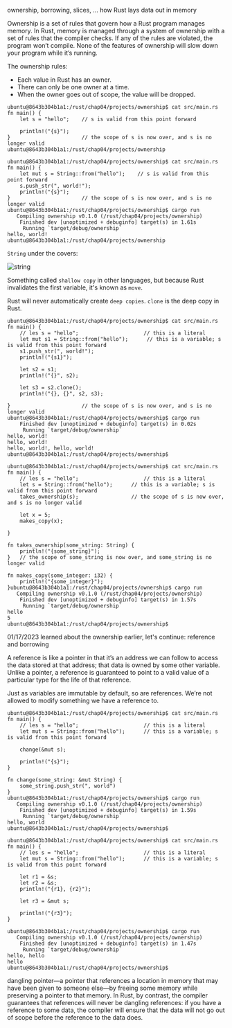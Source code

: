 ownership, borrowing, slices, ... how Rust lays data out in memory

Ownership is a set of rules that govern how a Rust program manages memory. In Rust, memory is managed through a system of ownership with a set of rules that the compiler checks. If any of the rules are violated, the program won’t compile. None of the features of ownership will slow down your program while it’s running.

The ownership rules:
* Each value in Rust has an owner.
* There can only be one owner at a time.
* When the owner goes out of scope, the value will be dropped.

```
ubuntu@8643b304b1a1:/rust/chap04/projects/ownership$ cat src/main.rs
fn main() {
    let s = "hello";    // s is valid from this point forward

    println!("{s}");
}                       // the scope of s is now over, and s is no longer valid
ubuntu@8643b304b1a1:/rust/chap04/projects/ownership

ubuntu@8643b304b1a1:/rust/chap04/projects/ownership$ cat src/main.rs
fn main() {
    let mut s = String::from("hello");    // s is valid from this point forward
    s.push_str(", world!");
    println!("{s}");
}                       // the scope of s is now over, and s is no longer valid
ubuntu@8643b304b1a1:/rust/chap04/projects/ownership$ cargo run
   Compiling ownership v0.1.0 (/rust/chap04/projects/ownership)
    Finished dev [unoptimized + debuginfo] target(s) in 1.61s
     Running `target/debug/ownership`
hello, world!
ubuntu@8643b304b1a1:/rust/chap04/projects/ownership
```

`String` under the covers:

![string](https://doc.rust-lang.org/book/img/trpl04-01.svg)

Something called `shallow copy` in other languages, but because Rust invalidates the first variable, it's known as `move`.

Rust will never automatically create `deep copies`. `clone` is the deep copy in Rust.

```
ubuntu@8643b304b1a1:/rust/chap04/projects/ownership$ cat src/main.rs
fn main() {
    // les s = "hello";                     // this is a literal
    let mut s1 = String::from("hello");      // this is a variable; s is valid from this point forward
    s1.push_str(", world!");
    println!("{s1}");

    let s2 = s1;
    println!("{}", s2);

    let s3 = s2.clone();
    println!("{}, {}", s2, s3);

}                       // the scope of s is now over, and s is no longer valid
ubuntu@8643b304b1a1:/rust/chap04/projects/ownership$ cargo run
    Finished dev [unoptimized + debuginfo] target(s) in 0.02s
     Running `target/debug/ownership`
hello, world!
hello, world!
hello, world!, hello, world!
ubuntu@8643b304b1a1:/rust/chap04/projects/ownership$

ubuntu@8643b304b1a1:/rust/chap04/projects/ownership$ cat src/main.rs
fn main() {
    // les s = "hello";                     // this is a literal
    let s = String::from("hello");      // this is a variable; s is valid from this point forward
    takes_ownership(s);                 // the scope of s is now over, and s is no longer valid

    let x = 5;
    makes_copy(x);

}

fn takes_ownership(some_string: String) {
    println!("{some_string}");
}   // the scope of some_string is now over, and some_string is no longer valid

fn makes_copy(some_integer: i32) {
    println!("{some_integer}");
}ubuntu@8643b304b1a1:/rust/chap04/projects/ownership$ cargo run
   Compiling ownership v0.1.0 (/rust/chap04/projects/ownership)
    Finished dev [unoptimized + debuginfo] target(s) in 1.57s
     Running `target/debug/ownership`
hello
5
ubuntu@8643b304b1a1:/rust/chap04/projects/ownership$
```

01/17/2023
learned about the ownership earlier, let's continue:
reference and borrowing

A reference is like a pointer in that it’s an address we can follow to access the data stored at that address; that data is owned by some other variable. Unlike a pointer, a reference is guaranteed to point to a valid value of a particular type for the life of that reference.

Just as variables are immutable by default, so are references. We’re not allowed to modify something we have a reference to.

```
ubuntu@8643b304b1a1:/rust/chap04/projects/ownership$ cat src/main.rs
fn main() {
    // les s = "hello";                     // this is a literal
    let mut s = String::from("hello");      // this is a variable; s is valid from this point forward

    change(&mut s);

    println!("{s}");
}

fn change(some_string: &mut String) {
    some_string.push_str(", world")
}
ubuntu@8643b304b1a1:/rust/chap04/projects/ownership$ cargo run
   Compiling ownership v0.1.0 (/rust/chap04/projects/ownership)
    Finished dev [unoptimized + debuginfo] target(s) in 1.59s
     Running `target/debug/ownership`
hello, world
ubuntu@8643b304b1a1:/rust/chap04/projects/ownership$

ubuntu@8643b304b1a1:/rust/chap04/projects/ownership$ cat src/main.rs
fn main() {
    // les s = "hello";                     // this is a literal
    let mut s = String::from("hello");      // this is a variable; s is valid from this point forward

    let r1 = &s;
    let r2 = &s;
    println!("{r1}, {r2}");

    let r3 = &mut s;

    println!("{r3}");
}

ubuntu@8643b304b1a1:/rust/chap04/projects/ownership$ cargo run
   Compiling ownership v0.1.0 (/rust/chap04/projects/ownership)
    Finished dev [unoptimized + debuginfo] target(s) in 1.47s
     Running `target/debug/ownership`
hello, hello
hello
ubuntu@8643b304b1a1:/rust/chap04/projects/ownership$
```

dangling pointer—a pointer that references a location in memory that may have been given to someone else—by freeing some memory while preserving a pointer to that memory. In Rust, by contrast, the compiler guarantees that references will never be dangling references: if you have a reference to some data, the compiler will ensure that the data will not go out of scope before the reference to the data does.
